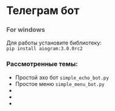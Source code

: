 # Телеграм бот

### <font color="#555">For windows</font>

Для работы установите библиотеку:  
<code>pip install aiogram:3.0.0rc2</code>  

### Рассмотренные темы:
* Простой эхо бот <code>simple_echo_bot.py</code>
* Простое меню <code>simple_menu_bot.py</code>
* 
* 
* 